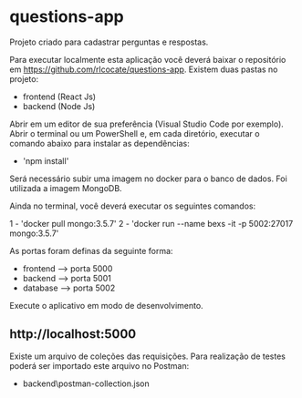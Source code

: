 # questions-app

Projeto criado para cadastrar perguntas e respostas.

Para executar localmente esta aplicação você deverá baixar o repositório em https://github.com/rlcocate/questions-app.
Existem duas pastas no projeto:

- frontend (React Js)
- backend  (Node Js)

Abrir em um editor de sua preferência (Visual Studio Code por exemplo). Abrir o terminal ou um PowerShell e, em cada diretório, executar o comando abaixo para instalar as dependências:

- 'npm install'

Será necessário subir uma imagem no docker para o banco de dados. Foi utilizada a imagem MongoDB.

Ainda no terminal, você deverá executar os seguintes comandos:

1 - 'docker pull mongo:3.5.7'
2 - 'docker run --name bexs -it -p 5002:27017 mongo:3.5.7'

As portas foram definas da seguinte forma:

- frontend --> porta 5000
- backend  --> porta 5001
- database --> porta 5002

Execute o aplicativo em modo de desenvolvimento.

## http://localhost:5000

Existe um arquivo de coleções das requisições. Para realização de testes poderá ser importado este arquivo no Postman:

- backend\postman-collection.json